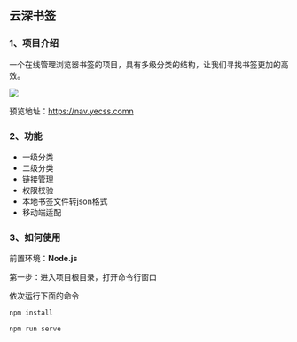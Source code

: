 ## 云深书签

### 1、项目介绍

一个在线管理浏览器书签的项目，具有多级分类的结构，让我们寻找书签更加的高效。

![](https://cdn.jsdelivr.net/gh/yecss/imageStore@main/picgo/Snipaste_2023-06-05_16-20-51.jpg)

预览地址：https://nav.yecss.comn

### 2、功能

- 一级分类
- 二级分类
- 链接管理
- 权限校验
- 本地书签文件转json格式
- 移动端适配

### 3、如何使用

前置环境：**Node.js**

第一步：进入项目根目录，打开命令行窗口

依次运行下面的命令

```bash
npm install
```

```bash
npm run serve
```

